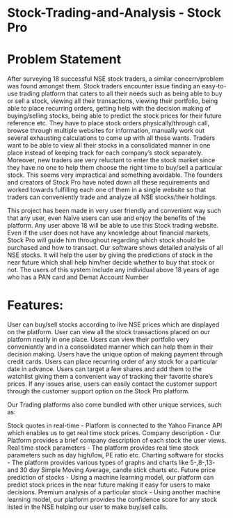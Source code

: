 # Stock-Trading-and-Analysis - Stock Pro

# Problem Statement
After surveying 18 successful NSE stock traders, a similar concern/problem was found amongst them. 
Stock traders encounter issue finding an easy-to-use trading platform that caters to all their needs such as 
being able to buy or sell a stock, viewing all their transactions, viewing their portfolio, being able to place 
recurring orders, getting help with the decision making of buying/selling stocks, being able to predict the 
stock prices for their future reference etc. They have to place stock orders physically/through call, browse 
through multiple websites for information, manually work out several exhausting calculations to come up 
with all these wants. Traders want to be able to view all their stocks in a consolidated manner in one place 
instead of keeping track for each company’s stock separately. Moreover, new traders are very reluctant to 
enter the stock market since they have no one to help them choose the right time to buy/sell a particular stock.
This seems very impractical and something avoidable.
The founders and creators of Stock Pro have noted down all these requirements and worked towards fulfilling 
each one of them in a single website so that traders can conveniently trade and analyze all NSE stocks/their 
holdings.

This project has been made in very user friendly and convenient way such that any user, even Naïve users can 
use and enjoy the benefits of the platform.
Any user above 18 will be able to use this Stock trading website. Even if the user does not have any knowledge 
about financial markets, Stock Pro will guide him throughout regarding which stock should be purchased and 
how to transact. Our software shows detailed analysis of all NSE stocks. It will help the user by giving the predictions of stock in the near future which shall 
help him/her decide whether to buy that stock or not.
The users of this system include any individual above 18 years of age who has a PAN card and Demat Account 
Number

# Features: 
User can buy/sell stocks according to live NSE prices which are displayed on the platform. 
User can view all the stock transactions placed on our platform neatly in one place. 
Users can view their portfolio very conveniently and in a consolidated manner which can help them in their decision making. 
Users have the unique option of making payment through credit cards. 
Users can place recurring order of any stock for a particular date in advance. 
Users can target a few shares and add them to the watchlist giving them a convenient way of tracking their favorite share’s prices. 
If any issues arise, users can easily contact the customer support through the customer support option on the Stock Pro platform. 
 
Our Trading platforms also come bundled with other unique services, such as: 

Stock quotes in real-time - Platform is connected to the Yahoo Finance API which enables us to get real time stock prices. 
Company description - Our Platform provides a brief company description of each stock the user views.  
Real time stock parameters - The platform provides real time stock parameters such as day high/low, PE ratio etc. 
Charting software for stocks - The platform provides various types of graphs and charts like 5-,8-,13- and 30 day Simple Moving Average, candle stick charts etc. 
Future price prediction of stocks - Using a machine learning model, our platform can predict stock prices in the near future making it easy for users to make decisions. 
Premium analysis of a particular stock - Using another machine learning model, our platform provides the confidence score for any stock listed in the NSE helping our user to make buy/sell calls. 
